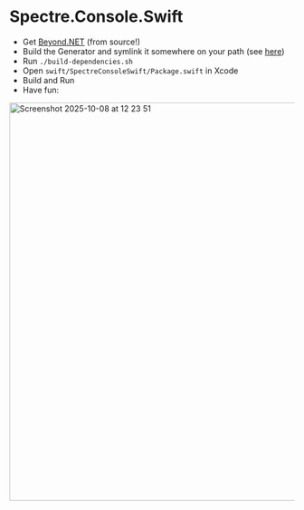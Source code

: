 # Spectre.Console.Swift

- Get [Beyond.NET](https://github.com/royalapplications/beyondnet) (from source!)
- Build the Generator and symlink it somewhere on your path (see [here](https://github.com/royalapplications/beyondnet?tab=readme-ov-file#generator-executable))
- Run `./build-dependencies.sh`
- Open `swift/SpectreConsoleSwift/Package.swift` in Xcode
- Build and Run
- Have fun:

<img width="1192" height="703" alt="Screenshot 2025-10-08 at 12 23 51" src="https://github.com/user-attachments/assets/b3e781f6-62fc-4360-8a29-192ed766c0d8" />
